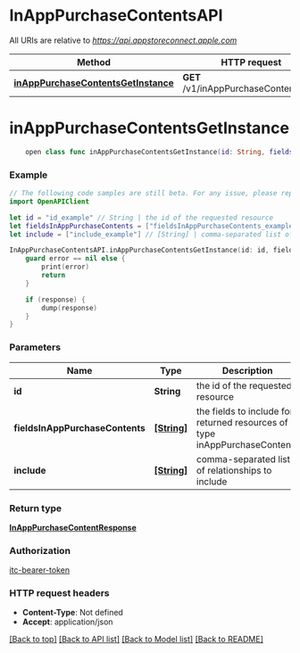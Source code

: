 # InAppPurchaseContentsAPI

All URIs are relative to *https://api.appstoreconnect.apple.com*

Method | HTTP request | Description
------------- | ------------- | -------------
[**inAppPurchaseContentsGetInstance**](InAppPurchaseContentsAPI.md#inapppurchasecontentsgetinstance) | **GET** /v1/inAppPurchaseContents/{id} | 


# **inAppPurchaseContentsGetInstance**
```swift
    open class func inAppPurchaseContentsGetInstance(id: String, fieldsInAppPurchaseContents: [FieldsInAppPurchaseContents_inAppPurchaseContentsGetInstance]? = nil, include: [Include_inAppPurchaseContentsGetInstance]? = nil, completion: @escaping (_ data: InAppPurchaseContentResponse?, _ error: Error?) -> Void)
```



### Example
```swift
// The following code samples are still beta. For any issue, please report via http://github.com/OpenAPITools/openapi-generator/issues/new
import OpenAPIClient

let id = "id_example" // String | the id of the requested resource
let fieldsInAppPurchaseContents = ["fieldsInAppPurchaseContents_example"] // [String] | the fields to include for returned resources of type inAppPurchaseContents (optional)
let include = ["include_example"] // [String] | comma-separated list of relationships to include (optional)

InAppPurchaseContentsAPI.inAppPurchaseContentsGetInstance(id: id, fieldsInAppPurchaseContents: fieldsInAppPurchaseContents, include: include) { (response, error) in
    guard error == nil else {
        print(error)
        return
    }

    if (response) {
        dump(response)
    }
}
```

### Parameters

Name | Type | Description  | Notes
------------- | ------------- | ------------- | -------------
 **id** | **String** | the id of the requested resource | 
 **fieldsInAppPurchaseContents** | [**[String]**](String.md) | the fields to include for returned resources of type inAppPurchaseContents | [optional] 
 **include** | [**[String]**](String.md) | comma-separated list of relationships to include | [optional] 

### Return type

[**InAppPurchaseContentResponse**](InAppPurchaseContentResponse.md)

### Authorization

[itc-bearer-token](../README.md#itc-bearer-token)

### HTTP request headers

 - **Content-Type**: Not defined
 - **Accept**: application/json

[[Back to top]](#) [[Back to API list]](../README.md#documentation-for-api-endpoints) [[Back to Model list]](../README.md#documentation-for-models) [[Back to README]](../README.md)

